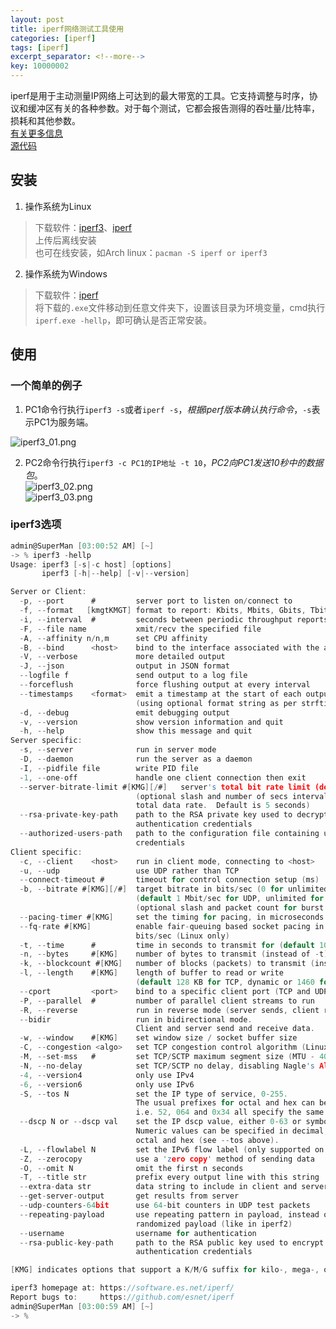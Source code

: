 ```yaml
---
layout: post
title: iperf网络测试工具使用
categories: [iperf]
tags: [iperf]
excerpt_separator: <!--more-->
key: 10000002
---
```


iperf是用于主动测量IP网络上可达到的最大带宽的工具。它支持调整与时序，协议和缓冲区有关的各种参数。对于每个测试，它都会报告测得的吞吐量/比特率，损耗和其他参数。  
[有关更多信息](https://software.es.net/iperf)  
[源代码](https://github.com/esnet/iperf)  

<!--more-->

## 安装
1. 操作系统为Linux  
> 下载软件：[iperf3](https://downloads.es.net/pub/iperf/)、[iperf](https://iperf.fr/iperf-download.php)  
> 上传后离线安装  
> 也可在线安装，如Arch linux：`pacman -S iperf or iperf3`
2. 操作系统为Windows  
> 下载软件：[iperf](https://iperf.fr/iperf-download.php)  
> 将下载的`.exe`文件移动到任意文件夹下，设置该目录为环境变量，cmd执行`iperf.exe -hellp`，即可确认是否正常安装。

## 使用
### 一个简单的例子
 1. PC1命令行执行`iperf3 -s`或者`iperf -s`，*根据iperf版本确认执行命令*，`-s`表示PC1为服务端。

 ![iperf3_01.png](https://s2.loli.net/2022/03/22/qVa53FAex4fb1mR.png)
 
 2. PC2命令行执行`iperf3 -c PC1的IP地址 -t 10`，*PC2向PC1发送10秒中的数据包*。  
 ![iperf3_02.png](https://s2.loli.net/2022/03/22/XoI5vY9p41BlOiC.png)  
 ![iperf3_03.png](https://s2.loli.net/2022/03/22/YdqFj35rvoAJ18i.png)

### iperf3选项
```C
admin@SuperMan [03:00:52 AM] [~] 
-> % iperf3 -hellp
Usage: iperf3 [-s|-c host] [options]
       iperf3 [-h|--help] [-v|--version]

Server or Client:
  -p, --port      #         server port to listen on/connect to
  -f, --format   [kmgtKMGT] format to report: Kbits, Mbits, Gbits, Tbits
  -i, --interval  #         seconds between periodic throughput reports
  -F, --file name           xmit/recv the specified file
  -A, --affinity n/n,m      set CPU affinity
  -B, --bind      <host>    bind to the interface associated with the address <host>
  -V, --verbose             more detailed output
  -J, --json                output in JSON format
  --logfile f               send output to a log file
  --forceflush              force flushing output at every interval
  --timestamps    <format>  emit a timestamp at the start of each output line
                            (using optional format string as per strftime(3))
  -d, --debug               emit debugging output
  -v, --version             show version information and quit
  -h, --help                show this message and quit
Server specific:
  -s, --server              run in server mode
  -D, --daemon              run the server as a daemon
  -I, --pidfile file        write PID file
  -1, --one-off             handle one client connection then exit
  --server-bitrate-limit #[KMG][/#]   server's total bit rate limit (default 0 = no limit)
                            (optional slash and number of secs interval for averaging
                            total data rate.  Default is 5 seconds)
  --rsa-private-key-path    path to the RSA private key used to decrypt
                            authentication credentials
  --authorized-users-path   path to the configuration file containing user
                            credentials
Client specific:
  -c, --client    <host>    run in client mode, connecting to <host>
  -u, --udp                 use UDP rather than TCP
  --connect-timeout #       timeout for control connection setup (ms)
  -b, --bitrate #[KMG][/#]  target bitrate in bits/sec (0 for unlimited)
                            (default 1 Mbit/sec for UDP, unlimited for TCP)
                            (optional slash and packet count for burst mode)
  --pacing-timer #[KMG]     set the timing for pacing, in microseconds (default 1000)
  --fq-rate #[KMG]          enable fair-queuing based socket pacing in
                            bits/sec (Linux only)
  -t, --time      #         time in seconds to transmit for (default 10 secs)
  -n, --bytes     #[KMG]    number of bytes to transmit (instead of -t)
  -k, --blockcount #[KMG]   number of blocks (packets) to transmit (instead of -t or -n)
  -l, --length    #[KMG]    length of buffer to read or write
                            (default 128 KB for TCP, dynamic or 1460 for UDP)
  --cport         <port>    bind to a specific client port (TCP and UDP, default: ephemeral port)
  -P, --parallel  #         number of parallel client streams to run
  -R, --reverse             run in reverse mode (server sends, client receives)
  --bidir                   run in bidirectional mode.
                            Client and server send and receive data.
  -w, --window    #[KMG]    set window size / socket buffer size
  -C, --congestion <algo>   set TCP congestion control algorithm (Linux and FreeBSD only)
  -M, --set-mss   #         set TCP/SCTP maximum segment size (MTU - 40 bytes)
  -N, --no-delay            set TCP/SCTP no delay, disabling Nagle's Algorithm
  -4, --version4            only use IPv4
  -6, --version6            only use IPv6
  -S, --tos N               set the IP type of service, 0-255.
                            The usual prefixes for octal and hex can be used,
                            i.e. 52, 064 and 0x34 all specify the same value.
  --dscp N or --dscp val    set the IP dscp value, either 0-63 or symbolic.
                            Numeric values can be specified in decimal,
                            octal and hex (see --tos above).
  -L, --flowlabel N         set the IPv6 flow label (only supported on Linux)
  -Z, --zerocopy            use a 'zero copy' method of sending data
  -O, --omit N              omit the first n seconds
  -T, --title str           prefix every output line with this string
  --extra-data str          data string to include in client and server JSON
  --get-server-output       get results from server
  --udp-counters-64bit      use 64-bit counters in UDP test packets
  --repeating-payload       use repeating pattern in payload, instead of
                            randomized payload (like in iperf2)
  --username                username for authentication
  --rsa-public-key-path     path to the RSA public key used to encrypt
                            authentication credentials

[KMG] indicates options that support a K/M/G suffix for kilo-, mega-, or giga-

iperf3 homepage at: https://software.es.net/iperf/
Report bugs to:     https://github.com/esnet/iperf
admin@SuperMan [03:00:59 AM] [~] 
-> % 
```


